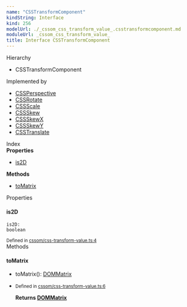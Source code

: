 ```yaml
---
name: "CSSTransformComponent"
kindString: Interface
kind: 256
modelUrl: ./_cssom_css_transform_value_.csstransformcomponent.md
moduleUrl: _cssom_css_transform_value_
title: Interface CSSTransformComponent
---
```



<section class="pt-2 tsd-panel tsd-hierarchy">
<div class="lead">Hierarchy</div>
<ul class="pl-3 tsd-hierarchy list-style-initial">
<li>
<span class="target">CSSTransformComponent</span>

</li>
</ul>

</section>


<section class="pt-2 tsd-panel">
<div class="lead">Implemented by</div>
<ul class="pl-3 tsd-hierarchy">
<li><a href="../_cssom_css_perspective_.cssperspective/" class="tsd-signature-type">CSSPerspective</a></li>
<li><a href="../_cssom_css_rotate_.cssrotate/" class="tsd-signature-type">CSSRotate</a></li>
<li><a href="../_cssom_css_scale_.cssscale/" class="tsd-signature-type">CSSScale</a></li>
<li><a href="../_cssom_css_skew_.cssskew/" class="tsd-signature-type">CSSSkew</a></li>
<li><a href="../_cssom_css_skew_x_.cssskewx/" class="tsd-signature-type">CSSSkewX</a></li>
<li><a href="../_cssom_css_skew_y_.cssskewy/" class="tsd-signature-type">CSSSkewY</a></li>
<li><a href="../_cssom_css_translate_.csstranslate/" class="tsd-signature-type">CSSTranslate</a></li>
</ul>
</section>



<section >
<div class="lead pb-2">Index</div>
<section class="tsd-panel tsd-index-panel">
<div class="tsd-index-content">
<section class="tsd-index-section ">
<strong>Properties</strong>
<ul>
<li class="tsd-kind-property tsd-parent-kind-interface"><a href="../_cssom_css_transform_value_.csstransformcomponent/#is2d" class="tsd-kind-icon">is2D</a></li>
</ul>
</section>
<section class="tsd-index-section ">
<strong>Methods</strong>
<ul>
<li class="tsd-kind-method tsd-parent-kind-interface"><a href="../_cssom_css_transform_value_.csstransformcomponent/#tomatrix" class="tsd-kind-icon">to<wbr>Matrix</a></li>
</ul>
</section>
</div>
</section>
</section>
<section>
<div class="lead">Properties</div>
<section class="pb-4 pt-2 tsd-kind-property tsd-parent-kind-interface">
<div class="d-flex flex-row">

<h4 id="is2d">is2D</h4>
</div>

<code class="tsd-signature tsd-kind-icon">is2D<span class="tsd-signature-symbol">:</span> <span class="tsd-signature-type">boolean</span></code>

<aside class="tsd-sources pb-2">
<div class="d-flex flex-column">
<small class="text-muted">Defined in <a href="https://github.com/umbopepato/visua/blob/6f68f03/src/cssom/css-transform-value.ts#L4">cssom/css-transform-value.ts:4</a></small>
</div>
</aside>




</section>
</section>
<section>
<div class="lead">Methods</div>
<section class="pb-4 pt-2 tsd-kind-method tsd-parent-kind-interface">
<div class="d-flex flex-row">

<h4 id="tomatrix">to<wbr>Matrix</h4>
</div>

<ul class="tsd-signatures tsd-kind-method tsd-parent-kind-interface">
<li class="tsd-signature tsd-kind-icon">to<wbr>Matrix<span class="tsd-signature-symbol">(</span><span class="tsd-signature-symbol">)</span><span class="tsd-signature-symbol">: </span><a href="../_cssom_dom_matrix_.dommatrix/" class="tsd-signature-type">DOMMatrix</a></li>
</ul>

<ul class="tsd-descriptions">
<li class="tsd-description">
<aside class="tsd-sources pb-2">
<div class="d-flex flex-column">
<small class="text-muted">Defined in <a href="https://github.com/umbopepato/visua/blob/6f68f03/src/cssom/css-transform-value.ts#L6">cssom/css-transform-value.ts:6</a></small>
</div>
</aside>



<strong>Returns <a href="../_cssom_dom_matrix_.dommatrix/" class="tsd-signature-type">DOMMatrix</a></strong>


</li>
</ul>

</section>
</section>
